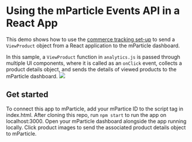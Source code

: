 # Using the mParticle Events API in a React App
This demo shows how to use the [commerce tracking set-up](https://docs.mparticle.com/developers/sdk/web/commerce-tracking/) to send a `ViewProduct` object from a React application to the mParticle dashboard. 

In this sample, a `ViewProduct` function in `analytics.js` is passed through multiple UI components, where it is called as an `onClick` event, collects a product details object, and sends the details of viewed products to the mParticle dashboard. 
![](screen_capture_demo.gif)

## Get started
To connect this app to mParticle, add your mPartice ID to the script tag in index.html. After cloning this repo, run `npm start` to run the app on localhost:3000. Open your mParticle dashboard alongside the app running locally. Click product images to send the associated product details object to mParticle. 

